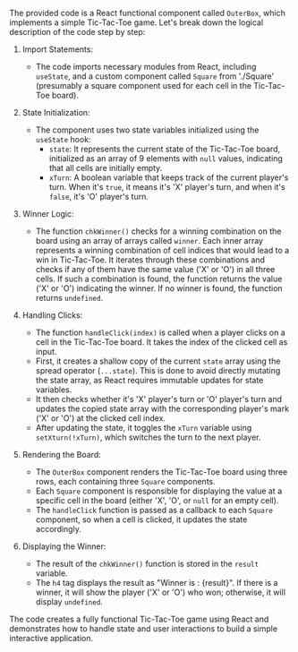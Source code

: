 The provided code is a React functional component called `OuterBox`, which implements a simple Tic-Tac-Toe game. Let's break down the logical description of the code step by step:

1. Import Statements:
   - The code imports necessary modules from React, including `useState`, and a custom component called `Square` from './Square' (presumably a square component used for each cell in the Tic-Tac-Toe board).

2. State Initialization:
   - The component uses two state variables initialized using the `useState` hook:
     - `state`: It represents the current state of the Tic-Tac-Toe board, initialized as an array of 9 elements with `null` values, indicating that all cells are initially empty.
     - `xTurn`: A boolean variable that keeps track of the current player's turn. When it's `true`, it means it's 'X' player's turn, and when it's `false`, it's 'O' player's turn.

3. Winner Logic:
   - The function `chkWinner()` checks for a winning combination on the board using an array of arrays called `winner`. Each inner array represents a winning combination of cell indices that would lead to a win in Tic-Tac-Toe. It iterates through these combinations and checks if any of them have the same value ('X' or 'O') in all three cells. If such a combination is found, the function returns the value ('X' or 'O') indicating the winner. If no winner is found, the function returns `undefined`.

4. Handling Clicks:
   - The function `handleClick(index)` is called when a player clicks on a cell in the Tic-Tac-Toe board. It takes the index of the clicked cell as input.
   - First, it creates a shallow copy of the current `state` array using the spread operator (`...state`). This is done to avoid directly mutating the state array, as React requires immutable updates for state variables.
   - It then checks whether it's 'X' player's turn or 'O' player's turn and updates the copied state array with the corresponding player's mark ('X' or 'O') at the clicked cell index.
   - After updating the state, it toggles the `xTurn` variable using `setXturn(!xTurn)`, which switches the turn to the next player.

5. Rendering the Board:
   - The `OuterBox` component renders the Tic-Tac-Toe board using three rows, each containing three `Square` components.
   - Each `Square` component is responsible for displaying the value at a specific cell in the board (either 'X', 'O', or `null` for an empty cell).
   - The `handleClick` function is passed as a callback to each `Square` component, so when a cell is clicked, it updates the state accordingly.
   
6. Displaying the Winner:
   - The result of the `chkWinner()` function is stored in the `result` variable.
   - The `h4` tag displays the result as "Winner is : {result}". If there is a winner, it will show the player ('X' or 'O') who won; otherwise, it will display `undefined`.

The code creates a fully functional Tic-Tac-Toe game using React and demonstrates how to handle state and user interactions to build a simple interactive application.

